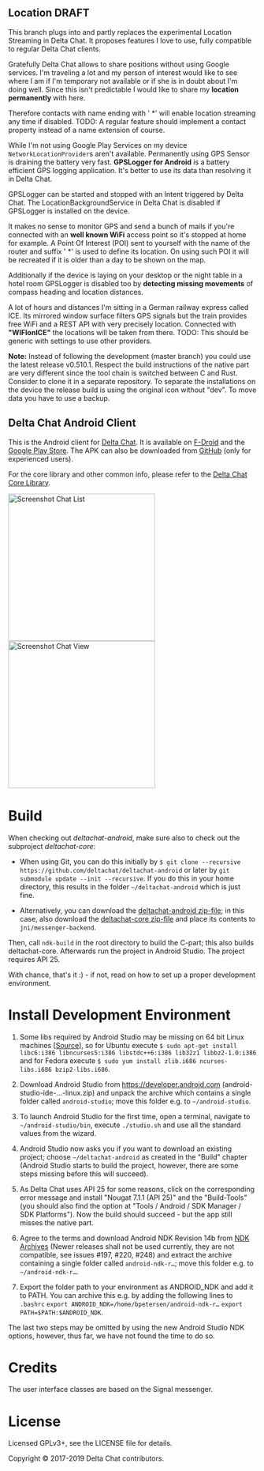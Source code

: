 ## Location DRAFT

This branch plugs into and partly replaces the experimental Location Streaming in Delta Chat. It proposes features I love to use, fully compatible to regular Delta Chat clients.

Gratefully Delta Chat allows to share positions without using Google services. I'm traveling a lot and my person of interest would like to see where I am if I'm temporary not available or if she is in doubt about I'm doing well. Since this isn't predictable I would like to share my **location permanently** with here.

Therefore contacts with name ending with ' *' will enable location streaming any time if disabled. TODO: A regular feature should implement a contact property instead of a name extension of course.

While I'm not using Google Play Services on my device `NetworkLocationProvider`s aren't available. Permanently using GPS Sensor is draining the battery very fast. **GPSLogger for Android** is a battery efficient GPS logging application. It's better to use its data than resolving it in Delta Chat.

GPSLogger can be started and stopped with an Intent triggered by Delta Chat. The LocationBackgroundService in Delta Chat is disabled if GPSLogger is installed on the device.

It makes no sense to monitor GPS and send a bunch of mails if you're connected with an **well known WiFi** access point so it's stopped at home for example. A Point Of Interest (POI) sent to yourself with the name of the router and suffix ' *' is used to define its location. On using such POI it will be recreated if it is older than a day to be shown on the map.

Additionally if the device is laying on your desktop or the night table in a hotel room GPSLogger is disabled too by **detecting missing movements** of compass heading and location distances.

A lot of hours and distances I'm sitting in a German railway express called ICE. Its mirrored window surface filters GPS signals but the train provides free WiFi and a REST API with very precisely location. Connected with **"WIFIonICE"** the locations will be taken from there. TODO: This should be generic with settings to use other providers.

**Note:** Instead of following the development (master branch) you could use the latest release v0.510.1. Respect the build instructions of the native part are very different since the tool chain is switched between C and Rust. Consider to clone it in a separate repository. To separate the installations on the device the release build is using the original icon without "dev". To move data you have to use a backup.


## Delta Chat Android Client

This is the Android client for [Delta Chat](https://delta.chat/).
It is available on [F-Droid](https://f-droid.org/app/com.b44t.messenger) and
the [Google Play Store](https://play.google.com/store/apps/details?id=chat.delta).
The APK can also be downloaded from [GitHub](https://github.com/deltachat/deltachat-android/releases)
(only for experienced users).

For the core library and other common info, please refer to the
[Delta Chat Core Library](https://github.com/deltachat/deltachat-core).

<img alt="Screenshot Chat List" src="docs/images/2019-01-chatlist.png" width="298" /> <img alt="Screenshot Chat View" src="docs/images/2019-01-chat.png" width="298" />


# Build

When checking out _deltachat-android_, make sure also to check out the
subproject _deltachat-core_:

- When using Git, you can do this initially by
  `$ git clone --recursive https://github.com/deltachat/deltachat-android`
  or later by `git submodule update --init --recursive`. If you do this in your
  home directory, this results in the folder `~/deltachat-android` which is just fine.

- Alternatively, you can download the [deltachat-android zip-file](https://github.com/deltachat/deltachat-android/archive/master.zip); in this case, also download the [deltachat-core zip-file](https://github.com/deltachat/deltachat-core/archive/master.zip) and place its contents to `jni/messenger-backend`.

Then, call `ndk-build` in the root directory to build the C-part;
this also builds deltachat-core. Afterwards run the project in Android Studio.
The project requires API 25.

With chance, that's it :) - if not, read on how to set up a proper development
environment.


# Install Development Environment

1. Some libs required by Android Studio may be missing on 64 bit Linux machines
   [[Source](https://developer.android.com/studio/install.html)], so for Ubuntu execute
   `$ sudo apt-get install libc6:i386 libncurses5:i386 libstdc++6:i386 lib32z1 libbz2-1.0:i386`
   and for Fedora execute
   `$ sudo yum install zlib.i686 ncurses-libs.i686 bzip2-libs.i686`.

2. Download Android Studio from <https://developer.android.com> (android-studio-ide-...-linux.zip)
   and unpack the archive which contains a single folder called `android-studio`;
   move this folder e.g. to `~/android-studio`.

3. To launch Android Studio for the first time, open a terminal, navigate to
   `~/android-studio/bin`, execute `./studio.sh` and use all the standard values
   from the wizard.

4. Android Studio now asks you if you want to download an existing project;
   choose `~/deltachat-android` as created in the "Build" chapter (Android Studio starts to
   build the project, however, there are some steps missing before this will
   succeed).

5. As Delta Chat uses API 25 for some reasons, click on the corresponding error
   message and install "Nougat 7.1.1 (API 25)" and the "Build-Tools" (you should
   also find the option at "Tools / Android / SDK Manager / SDK Platforms").
   Now the build should succeed - but the app still misses the native part.

6. Agree to the terms and download Android NDK Revision 14b from
   [NDK Archives](https://developer.android.com/ndk/downloads/older_releases)
   (Newer releases shall not be used currently, they are not compatible,
   see issues #197, #220, #248) and extract the archive containing a single folder
   called `android-ndk-r…`; move this folder e.g. to `~/android-ndk-r…`.

7. Export the folder path to your environment as ANDROID_NDK and add it to PATH.
   You can archive this e.g. by adding the following lines to `.bashrc`
   `export ANDROID_NDK=/home/bpetersen/android-ndk-r…`
   `export PATH=$PATH:$ANDROID_NDK`.

The last two steps may be omitted by using the new Android Studio NDK options,
however, thus far, we have not found the time to do so.


# Credits

The user interface classes are based on the Signal messenger.


# License

Licensed GPLv3+, see the LICENSE file for details.

Copyright © 2017-2019 Delta Chat contributors.
